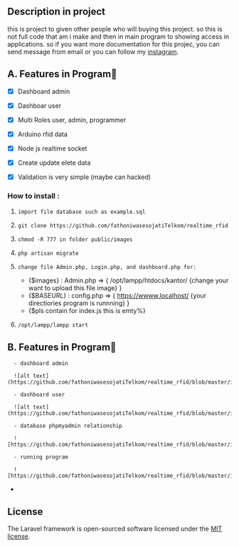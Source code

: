 ## Description in project
this is project to given other people who will buying this project. so this is not full code that am i make and then in main program to showing access in applications. so if you want more documentation for this projec, you can send message from email or you can follow my [instagram](https://www.instagram.com/vha_1337/).

## A. Features in Program🚀

- [x] Dashboard admin
- [x] Dashboar user
- [x] Multi Roles user, admin, programmer
- [x] Arduino rfid data 
- [x] Node js realtime socket
- [x] Create update elete data
- [x] Validation is very simple (maybe can hacked)


### How to install :

1. `import file database such as example.sql`
2. `git clone https://github.com/fathoniwasesojatiTelkom/realtime_rfid`
3. `chmod -R 777 in folder public/images`
4. `php artisan migrate`
5. `change file Admin.php, Login.php, and dashboard.php for:`

      - {$images}        : Admin.php       => { /opt/lampp/htdocs/kantor/ {change your want to upload this file image} }
      - {$BASEURL}       : config.php      => { https://wwww.localhost/ {your directiories program is runnning} }
      - {$pls contain for index.js this is emty%}

6. `/opt/lampp/lampp start`


## B. Features in Program🚀
      
      - dashboard admin
      
      ![alt text](https://github.com/fathoniwasesojatiTelkom/realtime_rfid/blob/master/img/tugas2.png)
      
      - dashboard user
      
      ![alt text](https://github.com/fathoniwasesojatiTelkom/realtime_rfid/blob/master/img/tugas4.png)
      
      - database phpmyadmin relationship     
      
      ![https://github.com/fathoniwasesojatiTelkom/realtime_rfid/blob/master/img/tugas1.png)
      
      - running program      
      
      ![https://github.com/fathoniwasesojatiTelkom/realtime_rfid/blob/master/img/tugas5.png)
      

- 
## License

The Laravel framework is open-sourced software licensed under the [MIT license](https://opensource.org/licenses/MIT).

